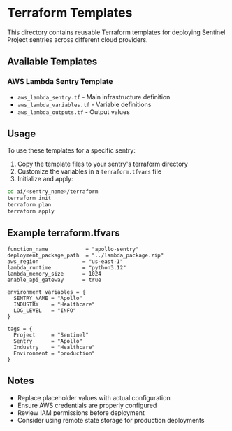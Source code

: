 # Terraform Templates

This directory contains reusable Terraform templates for deploying Sentinel Project sentries across different cloud providers.

## Available Templates

### AWS Lambda Sentry Template
- `aws_lambda_sentry.tf` - Main infrastructure definition
- `aws_lambda_variables.tf` - Variable definitions
- `aws_lambda_outputs.tf` - Output values

## Usage

To use these templates for a specific sentry:

1. Copy the template files to your sentry's terraform directory
2. Customize the variables in a `terraform.tfvars` file
3. Initialize and apply:

```bash
cd ai/<sentry_name>/terraform
terraform init
terraform plan
terraform apply
```

## Example terraform.tfvars

```hcl
function_name            = "apollo-sentry"
deployment_package_path  = "../lambda_package.zip"
aws_region              = "us-east-1"
lambda_runtime          = "python3.12"
lambda_memory_size      = 1024
enable_api_gateway      = true

environment_variables = {
  SENTRY_NAME = "Apollo"
  INDUSTRY    = "Healthcare"
  LOG_LEVEL   = "INFO"
}

tags = {
  Project     = "Sentinel"
  Sentry      = "Apollo"
  Industry    = "Healthcare"
  Environment = "production"
}
```

## Notes

- Replace placeholder values with actual configuration
- Ensure AWS credentials are properly configured
- Review IAM permissions before deployment
- Consider using remote state storage for production deployments

